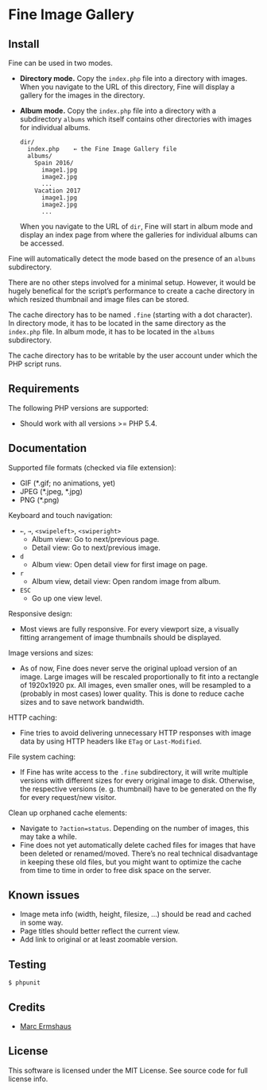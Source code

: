 # Fine Image Gallery


## Install

Fine can be used in two modes.

- **Directory mode.** Copy the `index.php` file into a directory with images.
  When you navigate to the URL of this directory, Fine will display a gallery
  for the images in the directory.

- **Album mode.** Copy the `index.php` file into a directory with a
  subdirectory `albums` which itself contains other directories with images for
  individual albums.

  ~~~
  dir/
    index.php    ← the Fine Image Gallery file
    albums/
      Spain 2016/
        image1.jpg
        image2.jpg
        ...
      Vacation 2017
        image1.jpg
        image2.jpg
        ...
  ~~~

  When you navigate to the URL of `dir`, Fine will start in album mode and
  display an index page from where the galleries for individual albums can be
  accessed.

Fine will automatically detect the mode based on the presence of an `albums`
subdirectory.

There are no other steps involved for a minimal setup. However, it would be
hugely benefical for the script’s performance to create a cache directory in
which resized thumbnail and image files can be stored.

The cache directory has to be named `.fine` (starting with a dot character). In
directory mode, it has to be located in the same directory as the `index.php`
file. In album mode, it has to be located in the `albums` subdirectory.

The cache directory has to be writable by the user account under which the PHP
script runs.


## Requirements

The following PHP versions are supported:

- Should work with all versions >= PHP 5.4.


## Documentation

Supported file formats (checked via file extension):

- GIF (*.gif; no animations, yet)
- JPEG (*.jpeg, *.jpg)
- PNG (*.png)

Keyboard and touch navigation:

- `←`, `→`, `<swipeleft>`, `<swiperight>`
  - Album view: Go to next/previous page.
  - Detail view: Go to next/previous image.
- `d`
  - Album view: Open detail view for first image on page.
- `r`
  - Album view, detail view: Open random image from album.
- `ESC`
  - Go up one view level.

Responsive design:

- Most views are fully responsive. For every viewport size, a visually fitting
  arrangement of image thumbnails should be displayed.

Image versions and sizes:

- As of now, Fine does never serve the original upload version of an image.
  Large images will be rescaled proportionally to fit into a rectangle of
  1920x1920 px. All images, even smaller ones, will be resampled to a (probably
  in most cases) lower quality. This is done to reduce cache sizes and to save
  network bandwidth.

HTTP caching:

- Fine tries to avoid delivering unnecessary HTTP responses with image data by
  using HTTP headers like `ETag` or `Last-Modified`.

File system caching:

- If Fine has write access to the `.fine` subdirectory, it will write multiple
  versions with different sizes for every original image to disk. Otherwise,
  the respective versions (e. g. thumbnail) have to be generated on the fly for
  every request/new visitor.

Clean up orphaned cache elements:

- Navigate to `?action=status`. Depending on the number of images, this may
  take a while.
- Fine does not yet automatically delete cached files for images that have been
  deleted or renamed/moved. There’s no real technical disadvantage in keeping
  these old files, but you might want to optimize the cache from time to time
  in order to free disk space on the server.


## Known issues

- Image meta info (width, height, filesize, …) should be read and cached in
  some way.
- Page titles should better reflect the current view.
- Add link to original or at least zoomable version.


## Testing

~~~
$ phpunit
~~~


## Credits

- [Marc Ermshaus](http://www.ermshaus.org)


## License

This software is licensed under the MIT License. See source code for full
license info.
